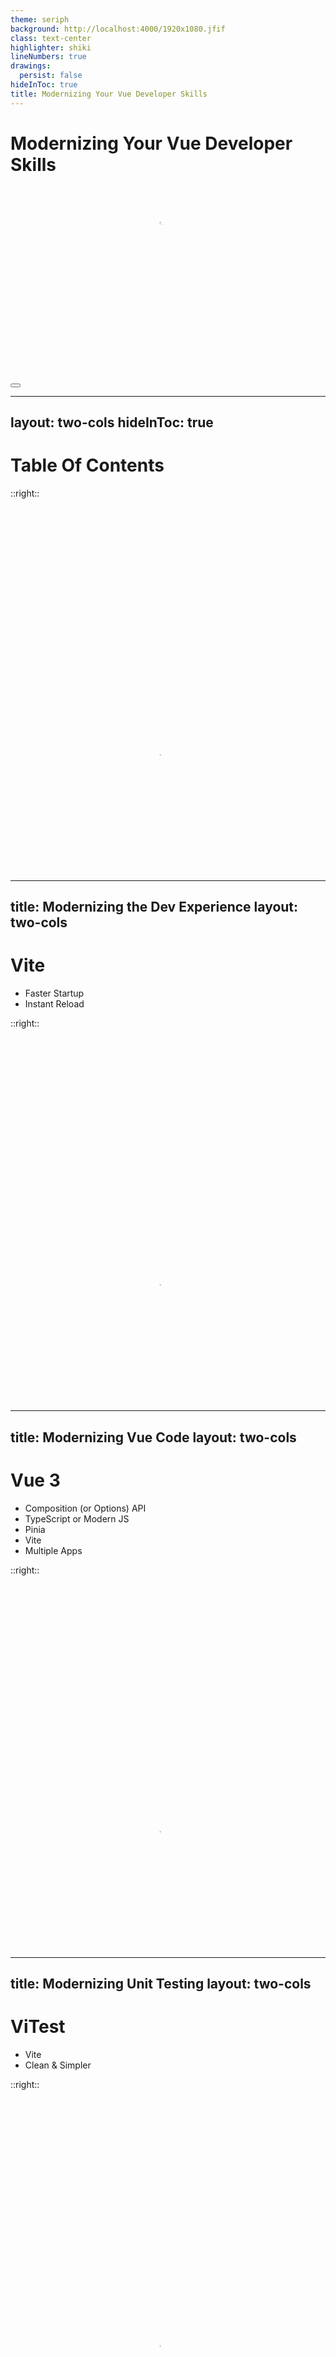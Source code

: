 ```yaml
---
theme: seriph
background: http://localhost:4000/1920x1080.jfif
class: text-center
highlighter: shiki
lineNumbers: true
drawings:
  persist: false
hideInToc: true
title: Modernizing Your Vue Developer Skills
---
```


# Modernizing Your Vue Developer Skills

<img src="http://localhost:4000/modern-vue.png" class="pulse" style="display: block; 
          padding-top: 30px;
          margin-left: auto;
          margin-right: auto;
          width: 30%;">

<div class="abs-br m-6 flex gap-2">
  <button @click="$slidev.nav.openInEditor()" title="Open in Editor" class="text-xl icon-btn opacity-50 !border-none !hover:text-white">
    <carbon:edit />
  </button>
  <a href="https://github.com/slidevjs/slidev" target="_blank" alt="GitHub"
    class="text-xl icon-btn opacity-50 !border-none !hover:text-white">
    <carbon-logo-github />
  </a>
</div>

<!--
Ortus has rightly said when it comes to Technology, Modernize or Die.

* Modern
-->

<style>

.pulse {
  animation: heart-pulse 1s infinite;
}
@keyframes heart-pulse {
  0% {
    transform: scale(1);
  }
  10% {
    transform: scale(1.02);
  }
  25% {
    transform: scale(1);
  }
  35% {
    transform: scale(1);
  }
  40% {
    transform: scale(1.01);
  }
  55% {
    transform: scale(1);
  }
  100% {
    transform: scale(1);
  }
}
</style>
---
layout: two-cols
hideInToc: true
---

# Table Of Contents
<Toc columns="1" maxDepth="1" mode="all" />

::right::

<img src="http://localhost:4000/modern-vue.png" class="pulse" style="display: block; 
          padding-top: 25%;
          margin-left: auto;
          margin-right: auto;
          width: 30%;">


<style>
p {
  height: 300px;
}
.pulse {
  animation: grow-out .45s ease-out;
}
@keyframes grow-out {
  0% {
    transform: scale(0);
  }
  100% {
    transform: scale(1);
  }
}
</style>

---
title: Modernizing the Dev Experience
layout: two-cols
---

# Vite

* Faster Startup
* Instant Reload

::right::

<img src="http://localhost:4000/vite-logo.svg" class="pulse" style="display: block; 
          padding-top: 25%;
          margin-left: auto;
          margin-right: auto;
          width: 30%;">


<style>
p {
  height: 300px;
}
.pulse {
  animation: grow-out .45s ease-out;
}
@keyframes grow-out {
  0% {
    transform: scale(0);
  }
  100% {
    transform: scale(1);
  }
}
</style>

---
title: Modernizing Vue Code
layout: two-cols
---

# Vue 3

* <Link to="4">Composition (or Options) API</Link>
* <Link to="5">TypeScript or Modern JS</Link>
* <Link to="6">Pinia</Link>
* <Link to="7">Vite</Link>
* Multiple Apps

::right::

<img src="http://localhost:4000/vue-logo.png" class="pulse" style="display: block; 
          padding-top: 25%;
          margin-left: auto;
          margin-right: auto;
          width: 30%;">


<style>
p {
  height: 300px;
}
.pulse {
  animation: grow-out .45s ease-out;
}
@keyframes grow-out {
  0% {
    transform: scale(0);
  }
  100% {
    transform: scale(1);
  }
}
</style>

<!--
* [Nuxt](https://nuxtjs.org/) ![Nuxt Logo](/assets/img/nuxt-colored-logo.png)
* <img src="/assets/img/quasar-logo.svg" scale="50%" />[Quasar](https://quasar.dev/)
* [Veutify](https://vuetifyjs.com/en/)[logo]
-->

---
title: Modernizing Unit Testing
layout: two-cols
---

# ViTest

* Vite
* Clean &amp; Simpler

::right::

<img src="http://localhost:4000/vitest-logo.svg" class="pulse" style="display: block; 
          padding-top: 25%;
          margin-left: auto;
          margin-right: auto;
          width: 30%;">


<style>
p {
  height: 300px;
}
.pulse {
  animation: grow-out .45s ease-out;
}
@keyframes grow-out {
  0% {
    transform: scale(0);
  }
  100% {
    transform: scale(1);
  }
}
</style>


---
title: Modernizing State Management
layout: two-cols
---

# Pinia

::right::

<img src="http://localhost:4000/pinia-logo.svg" class="pulse" style="display: block; 
          padding-top: 25%;
          margin-left: auto;
          margin-right: auto;
          width: 20%;">


<style>
p {
  height: 300px;
}
.pulse {
  animation: grow-out .45s ease-out;
}
@keyframes grow-out {
  0% {
    transform: scale(0);
  }
  100% {
    transform: scale(1);
  }
}
</style>

---
title: Modernizing E2E Testing
layout: two-cols
---
# E2E Testing

* Cypress
* PlayWright

::right::

<img src="http://localhost:4000/cypress-logo.svg" class="pulse" style="display: block; 
          padding-top: 25%;
          margin-left: auto;
          margin-right: auto;
          width: 30%;">
<br>
<img src="http://localhost:4000/playwright-logo.svg" class="pulse" style="display: block; 
          padding-top: 25%;
          margin-left: auto;
          margin-right: auto;
          width: 30%;">

<style>
p {
  height: 300px;
}
.pulse {
  animation: grow-out .45s ease-out;
}
@keyframes grow-out {
  0% {
    transform: scale(0);
  }
  100% {
    transform: scale(1);
  }
}
</style>

---
title: Modernizing Documentation
layout: two-cols
---

# Storybook

::right::

<img src="http://localhost:4000/storybook-logo.svg" class="pulse" style="display: block; 
          padding-top: 25%;
          margin-left: auto;
          margin-right: auto;
          width: 50%;">

<style>
p {
  height: 300px;
}
.pulse {
  animation: grow-out .45s ease-out;
}
@keyframes grow-out {
  0% {
    transform: scale(0);
  }
  100% {
    transform: scale(1);
  }
}
</style>

---
title: Modernizing Lunch (boxes) &amp; Learn
layout: two-cols
---

# Slidev

::right::

<img src="http://localhost:4000/slidev-logo.png" class="pulse" style="display: block; 
          padding-top: 25%;
          margin-left: auto;
          margin-right: auto;
          width: 30%;">

<style>
p {
  height: 300px;
}
.pulse {
  animation: grow-out .45s ease-out;
}
@keyframes grow-out {
  0% {
    transform: scale(0);
  }
  100% {
    transform: scale(1);
  }
}
</style>
